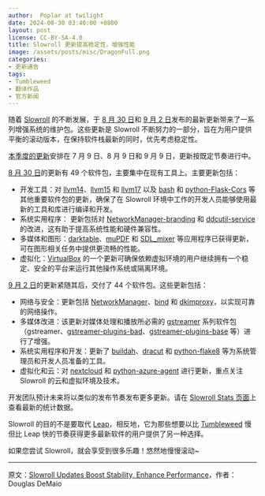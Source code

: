 ```yaml
---
author:  Poplar at twilight
date: 2024-08-30 03:40:00 +0800
layout: post
license: CC-BY-SA-4.0
title: Slowroll 更新提高稳定性，增强性能
image: /assets/posts/misc/DragonFull.png
categories:
- 更新通告
tags:
- Tumbleweed
- 翻译作品
- 官方新闻
---
```


随着 [Slowroll] 的不断发展，于 [8 月 30 日]和 [9 月 2 日]发布的最新更新带来了一系列增强系统的维护包。这些更新是 Slowroll 不断努力的一部分，旨在为用户提供平衡的滚动版本，在保持软件栈最新的同时，优先考虑稳定性。

[Slowroll]: https://en.opensuse.org/openSUSE:Slowroll
[8 月 30 日]: https://lists.opensuse.org/archives/list/factory@lists.opensuse.org/thread/BQE4US3FPGEZKOJNEYBNMB2BW2QJCF2B/
[9 月 2 日]: https://lists.opensuse.org/archives/list/factory@lists.opensuse.org/thread/SH44ZK6FHLFMELMNV2XI377DAFRPRPNP/

[本季度的更新]安排在 7 月 9 日、8 月 9 日和 9 月 9 日，更新按既定节奏进行中。

[本季度的更新]: https://suse.org.cn/更新通告/2024/07/05/slowroll.html

[8 月 30 日]的更新有 49 个软件包，主要集中在现有工具上。主要更新包括：

- 开发工具：对 [llvm14][llvm]、[llvm15][llvm] 和 [llvm17][llvm] 以及 [bash] 和 [python-Flask-Cors] 等其他重要软件包的更新，确保了在 Slowroll 环境中工作的开发人员能够使用最新的工具和库进行编译和开发。
- 系统实用程序： 更新包括对 [NetworkManager-branding] 和 [ddcutil-service] 的改进，这有助于提高系统性能和硬件兼容性。
- 多媒体和图形：[darktable]、[muPDF] 和 [SDL_mixer] 等应用程序已获得更新，可在图形相关任务中提供更流畅的性能。
- 虚拟化：[VirtualBox] 的一个更新可确保依赖虚拟环境的用户继续拥有一个稳定、安全的平台来运行其他操作系统或隔离环境。

[llvm]: https://releases.llvm.org/download.html
[bash]: https://www.gnu.org/software/bash/
[python-Flask-Cors]: https://pypi.org/project/Flask-Cors/
[NetworkManager-branding]: https://documentation.suse.com/hu-hu/sled/15-SP5/html/SLED-all/cha-nm.html
[ddcutil-service]: https://github.com/digitaltrails/ddcutil-service
[darktable]: https://www.darktable.org/
[muPDF]: https://www.mupdf.com/
[SDL_mixer]: https://github.com/libsdl-org/SDL_mixer
[virtualbox]: https://www.virtualbox.org/

[9 月 2 日]的更新紧随其后，交付了 44 个软件包。这些更新包括：

- 网络与安全：更新包括 [NetworkManager]、[bind] 和 [dkimproxy]，以实现可靠的网络操作。
- 多媒体改进：该更新对媒体处理和播放所必需的 [gstreamer] 系列软件包（gstreamer、[gstreamer-plugins-bad]、[gstreamer-plugins-base] 等）进行了增强。
- 系统实用程序和开发：更新了 [buildah]、[dracut] 和 [python-flake8] 等为系统管理员和开发人员准备的工具。
- 虚拟化和云：对 [nextcloud] 和 [python-azure-agent] 进行更新，重点关注 Slowroll 的云和虚拟环境及技术。

[networkmanager]: https://www.networkmanager.dev/
[bind]: https://www.man7.org/linux/man-pages/man2/bind.2.html
[dkimproxy]: https://dkimproxy.sourceforge.net/
[gstreamer]: https://gstreamer.freedesktop.org/
[gstreamer-plugins-bad]: https://github.com/GStreamer/gst-plugins-bad
[gstreamer-plugins-base]: https://github.com/GStreamer/gst-plugins-base
[buildah]: https://buildah.io/
[dracut]: https://en.wikipedia.org/wiki/Dracut_(software)
[python-flake8]: https://flake8.pycqa.org/en/latest/
[nextcloud]: https://nextcloud.com/
[python-azure-agent]: https://software.opensuse.org/package/python-azure-agent

开发团队预计未来将以类似的发布节奏发布更多更新。请在 [Slowroll Stats 页面]上查看最新的统计数据。

[Slowroll Stats 页面]: http://stage3.opensuse.org:17080/munin/opensuse.org/stage3.opensuse.org/slowrollstats.html

Slowroll 的目的不是要取代 [Leap]，相反地，它为那些想要以比 [Tumbleweed] 慢但比 Leap 快的节奏获得更多最新软件的用户提供了另一种选择。

[Leap]: https://get.opensuse.org/tumbleweed/
[Tumbleweed]: https://get.opensuse.org/tumbleweed/

如果您尝试 Slowroll，就会享受到很多乐趣！悠然地慢慢滚动~

----

原文：[Slowroll Updates Boost Stability, Enhance Performance](https://news.opensuse.org/2024/09/02/slowroll-up/)，作者：Douglas DeMaio